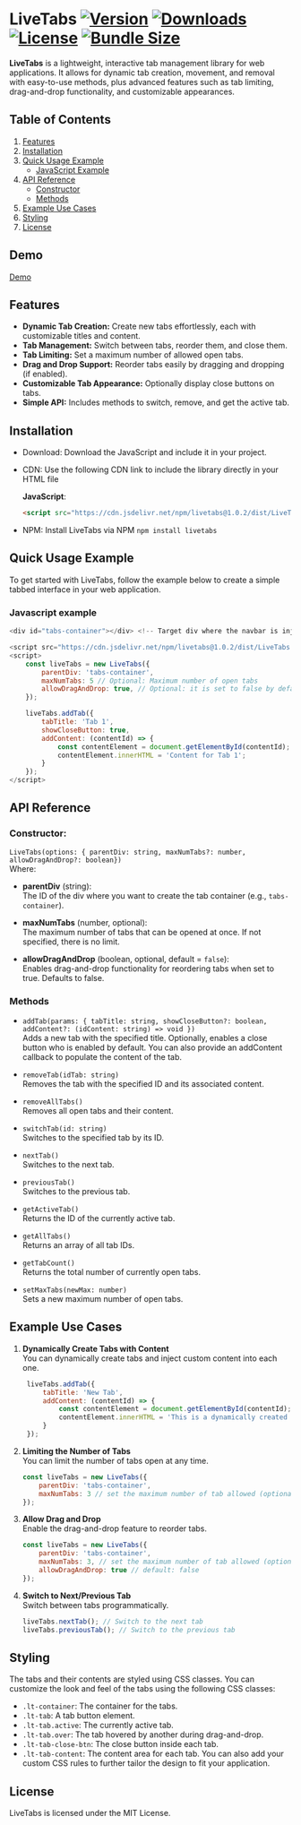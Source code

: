 # LiveTabs [![Version](https://img.shields.io/npm/v/livetabs)](https://www.npmjs.com/package/livetabs) [![Downloads](https://img.shields.io/npm/dw/livetabs)](https://www.npmjs.com/package/livetabs) [![License](https://img.shields.io/npm/l/livetabs)](https://www.npmjs.com/package/livetabs) [![Bundle Size](https://img.shields.io/bundlephobia/min/livetabs)](https://www.npmjs.com/package/livetabs)




**LiveTabs** is a lightweight, interactive tab management library for web applications. It allows for dynamic tab creation, movement, and removal with easy-to-use methods, plus advanced features such as tab limiting, drag-and-drop functionality, and customizable appearances.



## Table of Contents

1. [Features](#features)
2. [Installation](#installation)
3. [Quick Usage Example](#quick-usage-example)
   - [JavaScript Example](#javascript-example)
4. [API Reference](#api-reference)
   - [Constructor](#constructor)
   - [Methods](#methods)
5. [Example Use Cases](#example-use-cases)
6. [Styling](#styling)
7. [License](#license)

## Demo
[Demo](https://codepen.io/Davide-Ticchiarelli-the-sans/pen/abePKpy)
## Features

- **Dynamic Tab Creation:** Create new tabs effortlessly, each with customizable titles and content.
- **Tab Management:** Switch between tabs, reorder them, and close them.
- **Tab Limiting:** Set a maximum number of allowed open tabs.
- **Drag and Drop Support:** Reorder tabs easily by dragging and dropping (if enabled).
- **Customizable Tab Appearance:** Optionally display close buttons on tabs.
- **Simple API:** Includes methods to switch, remove, and get the active tab.

## Installation
- Download: Download the JavaScript and include it in your project.
- CDN: Use the following CDN link to include the library directly in your HTML file <br/>
   
   **JavaScript**: 
   ```html
   <script src="https://cdn.jsdelivr.net/npm/livetabs@1.0.2/dist/LiveTabs.min.js"></script>
   ```

- NPM: Install LiveTabs via NPM
  `npm install livetabs`

## Quick Usage Example
To get started with LiveTabs, follow the example below to create a simple tabbed interface in your web application.
### Javascript example
```javascript
<div id="tabs-container"></div> <!-- Target div where the navbar is injected -->

<script src="https://cdn.jsdelivr.net/npm/livetabs@1.0.2/dist/LiveTabs.min.js"></script>
<script>
    const liveTabs = new LiveTabs({
        parentDiv: 'tabs-container',
        maxNumTabs: 5 // Optional: Maximum number of open tabs
        allowDragAndDrop: true, // Optional: it is set to false by default
    });

    liveTabs.addTab({
        tabTitle: 'Tab 1',
        showCloseButton: true,
        addContent: (contentId) => {
            const contentElement = document.getElementById(contentId);
            contentElement.innerHTML = 'Content for Tab 1';
        }
    });
</script>
```

## API Reference
### Constructor: 
`LiveTabs(options: { parentDiv: string, maxNumTabs?: number, allowDragAndDrop?: boolean})` <br />
Where:
- **parentDiv** (string):  
  The ID of the div where you want to create the tab container (e.g., `tabs-container`).

- **maxNumTabs** (number, optional):  
  The maximum number of tabs that can be opened at once. If not specified, there is no limit.

- **allowDragAndDrop** (boolean, optional, default = `false`):  
  Enables drag-and-drop functionality for reordering tabs when set to true. Defaults to false.

### Methods

- `addTab(params: { tabTitle: string, showCloseButton?: boolean, addContent?: (idContent: string) => void })`  
  Adds a new tab with the specified title. Optionally, enables a close button who is enabled by default. You can also provide an addContent callback to populate the content of the tab.

- `removeTab(idTab: string)`  
  Removes the tab with the specified ID and its associated content.

- `removeAllTabs()`  
  Removes all open tabs and their content.

- `switchTab(id: string)`  
  Switches to the specified tab by its ID.

- `nextTab()`  
  Switches to the next tab.

- `previousTab()` <br />
  Switches to the previous tab.
  
- `getActiveTab()`  
  Returns the ID of the currently active tab.

- `getAllTabs()`  
  Returns an array of all tab IDs.

- `getTabCount()`  
  Returns the total number of currently open tabs.

- `setMaxTabs(newMax: number)`  
  Sets a new maximum number of open tabs.
  
## Example Use Cases
1. **Dynamically Create Tabs with Content** <br/>
     You can dynamically create tabs and inject custom content into each one.
      
     ```javascript
      liveTabs.addTab({
          tabTitle: 'New Tab',
          addContent: (contentId) => {
              const contentElement = document.getElementById(contentId);
              contentElement.innerHTML = 'This is a dynamically created tab!';
          }
      });
     ```
2. **Limiting the Number of Tabs** <br/>
    You can limit the number of tabs open at any time.
    
    ```javascript
    const liveTabs = new LiveTabs({
        parentDiv: 'tabs-container',
        maxNumTabs: 3 // set the maximum number of tab allowed (optional)
    });
    ```
3. **Allow Drag and Drop** <br/>
    Enable the drag-and-drop feature to reorder tabs.
    
    ```javascript
    const liveTabs = new LiveTabs({
        parentDiv: 'tabs-container',
        maxNumTabs: 3, // set the maximum number of tab allowed (optional)
        allowDragAndDrop: true // default: false
    });
    ```
5. **Switch to Next/Previous Tab** <br/>
    Switch between tabs programmatically.
  
    ```javascript
    liveTabs.nextTab(); // Switch to the next tab
    liveTabs.previousTab(); // Switch to the previous tab
    ```
## Styling
The tabs and their contents are styled using CSS classes. You can customize the look and feel of the tabs using the following CSS classes:

- `.lt-container`: The container for the tabs.
- `.lt-tab`: A tab button element.
- `.lt-tab.active`: The currently active tab.
- `.lt-tab.over`: The tab hovered by another during drag-and-drop.
- `.lt-tab-close-btn`: The close button inside each tab.
- `.lt-tab-content`: The content area for each tab.
You can also add your custom CSS rules to further tailor the design to fit your application.

## License
LiveTabs is licensed under the MIT License.
